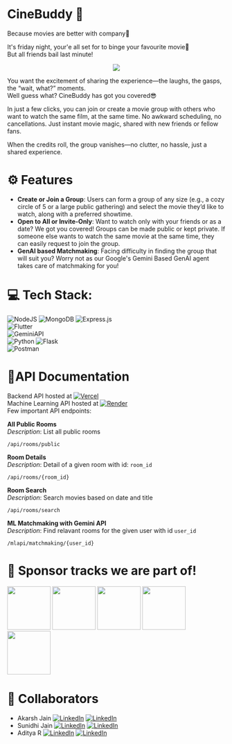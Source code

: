 # CineBuddy 🍿 
Because movies are better with company🤗

It's friday night, your'e all set for to binge your favourite movie🥳  
But all friends bail last minute!
<p align = "center">
<img src="https://media2.giphy.com/media/v1.Y2lkPTc5MGI3NjExdDFoNWN5dWxsaWJtMXRjZ2RlNXBhYno0bHQ4bWFxMDkyM2o0YjE5aCZlcD12MV9pbnRlcm5hbF9naWZfYnlfaWQmY3Q9Zw/hECJDGJs4hQjjWLqRV/giphy.webp">
</p>

You want the excitement of sharing the experience—the laughs, the gasps, the “wait, what?” moments.  
Well guess what? CineBuddy has got you covered😎   
  
In just a few clicks, you can join or create a movie group with others who want to watch the same film, at the same time. No awkward scheduling, no cancellations. Just instant movie magic, shared with new friends or fellow fans.

When the credits roll, the group vanishes—no clutter, no hassle, just a shared experience.

# ⚙ Features
- **Create or Join a Group**:
  Users can form a group of any size (e.g., a cozy circle of 5 or a large public gathering) and select the movie they’d like to watch, along with a preferred showtime.
- **Open to All or Invite-Only**:
  Want to watch only with your friends or as a date? We got you covered! Groups can be made public or kept private.  If someone else wants to watch the same movie at the same time, they can easily request to join the group.
- **GenAI based Matchmaking**:
  Facing difficulty in finding the group that will suit you? Worry not as our Google's Gemini Based GenAI agent takes care of matchmaking for you!
  
  
# 💻 Tech Stack:
![NodeJS](https://img.shields.io/badge/node.js-6DA55F?style=for-the-badge&logo=node.js&logoColor=white) ![MongoDB](https://img.shields.io/badge/MongoDB-%234ea94b.svg?style=for-the-badge&logo=mongodb&logoColor=white) ![Express.js](https://img.shields.io/badge/express.js-%23404d59.svg?style=for-the-badge&logo=express&logoColor=%2361DAFB)  
![Flutter](https://img.shields.io/badge/Flutter-%2302569B.svg?style=for-the-badge&logo=Flutter&logoColor=white)  
![GeminiAPI](https://img.shields.io/badge/Google%20Gemini-8E75B2.svg?style=for-the-badge&logo=Google-Gemini&logoColor=white)  
![Python](https://img.shields.io/badge/python-3670A0?style=for-the-badge&logo=python&logoColor=ffdd54) ![Flask](https://img.shields.io/badge/flask-%23000.svg?style=for-the-badge&logo=flask&logoColor=white)  
![Postman](https://img.shields.io/badge/Postman-FF6C37?style=for-the-badge&logo=postman&logoColor=white)





# 📃API Documentation
Backend API hosted at [![Vercel](https://img.shields.io/badge/vercel-%23000000.svg?style=for-the-badge&logo=vercel&logoColor=white)](https://cine-buddy-backend.vercel.app)  
Machine Learning API hosted at [![Render](https://img.shields.io/badge/Render-%46E3B7.svg?style=for-the-badge&logo=render&logoColor=white)](https://cinebuddy.onrender.com/)  
Few important API endpoints:  
  
**All Public Rooms**  
*Description*: List all public rooms 
```
/api/rooms/public
```

**Room Details**  
*Description*: Detail of a given room with id: `room_id`
```
/api/rooms/{room_id}
```

**Room Search**  
*Description*: Search movies based on date and title
```
/api/rooms/search
```

**ML Matchmaking with Gemini API**  
*Description*: Find relavant rooms for the given user with id `user_id`
```
/mlapi/matchmaking/{user_id}
```



# 🎁 Sponsor tracks we are part of!
<img src = "https://github.com/user-attachments/assets/58bf8369-6e9e-4dbe-a6a7-afe7b7f4e52e" height="100px"> <img src = "https://github.com/user-attachments/assets/adad5efd-d553-413f-b28a-f21636f41f98" height="100px"> <img src = "https://github.com/user-attachments/assets/677a5c28-0cc1-4c0e-9637-ea6c6efe5e69" height="100px"> <img src = "https://github.com/user-attachments/assets/3ecea176-a9ca-4501-b92e-fe4b5d3bccde" height="100px"> <img src = "https://github.com/user-attachments/assets/eff62dbf-f092-444f-92e2-3aa64b677101" height="100px">






# 🤝 Collaborators
- Akarsh Jain [![LinkedIn](https://img.shields.io/badge/LinkedIn-%230077B5.svg?logo=linkedin&logoColor=white)](https://www.linkedin.com/in/akarshjain158/) [![LinkedIn](https://img.shields.io/badge/Github-%230077B5.svg?logo=github&logoColor=white)](https://github.com/akarsh-jain-790) 
- Sunidhi Jain [![LinkedIn](https://img.shields.io/badge/LinkedIn-%230077B5.svg?logo=linkedin&logoColor=white)](https://www.linkedin.com/in/sunidhi-jain-b71866284/) [![LinkedIn](https://img.shields.io/badge/Github-%230077B5.svg?logo=github&logoColor=white)](https://github.com/SUNIDHI-JAIN125)
- Aditya R [![LinkedIn](https://img.shields.io/badge/LinkedIn-%230077B5.svg?logo=linkedin&logoColor=white)](https://www.linkedin.com/in/adityarags/) [![LinkedIn](https://img.shields.io/badge/Github-%230077B5.svg?logo=github&logoColor=white)](https://github.com/adityarags)
